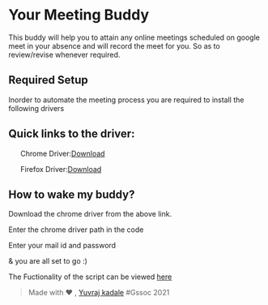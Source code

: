 
# Your Meeting Buddy
This buddy will help you to attain any online meetings scheduled on google meet in your absence and will record the meet for you. So as to review/revise whenever required.

## Required Setup
Inorder to automate the meeting process you are required to install the following drivers
## Quick links to the driver:
<ul>Chrome Driver:<a href="https://chromedriver.chromium.org/downloads" target="_blank" >Download</a></ul>
<ul>Firefox Driver:<a href="https://github.com/mozilla/geckodriver/releases" target="_blank">Download</a></ul>

## How to wake my buddy?

Download the chrome driver from the above link.
<p>Enter the chrome driver path in the code</p>
<p>Enter your mail id and password </p>
<p>& you are all set to go :)</p>

The Fuctionality of the script can be viewed [here](https://youtu.be/auJaJZ_h0gE)

> Made with ❤ , [Yuvraj kadale](https://github.com/Yuvraj-kadale) #Gssoc 2021